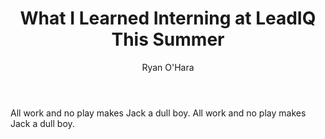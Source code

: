 ﻿---
layout: blog
title: What I Learned Interning at LeadIQ This Summer
description:
coverImage: /img/leadiq-interning-summer.jpg
publishDate: Aug 15, 2018

author: Ryan O'Hara
authorProfile:  Ryan O'Hara has been an early employee at several startups helping them with marketing and prospecting tactics, including Dyn who was acquired by Oracle for $600+ million in 2016. He's had prospecting campaigns featured in Fortune, Mashable, and TheNextWeb. Ryan specializes in branding, business development, prospecting, and coaching people on how to make good digital first impressions. He also mentors two accelerators, The Iron Yard and The Alpha Loft, and hosts The Prospecting Podcast.
authorImage: /img/Ryan-OHara-Headshot.png
---


All work and no play makes Jack a dull boy. All work and no play makes Jack a dull boy.